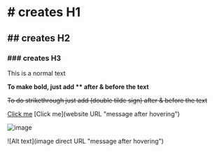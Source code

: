 # # creates H1
## ## creates H2
### ### creates H3

This is a normal text

**To make bold, just add ** after & before the text**

~~To do strikethrough just add (double tilde sign) after & before the text~~

[Click me](https://website.URL "message after hovering") [Click me](website URL "message after hovering")

![image](https://learncodeonline.in/mascot.png "message after hovering") 

![Alt text](image direct URL "message after hovering")
